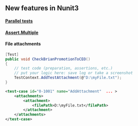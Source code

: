 ## New features in Nunit3

#### [Parallel tests](https://github.com/nunit/docs/wiki/Parallelizable-Attribute)

#### [Assert.Multiple](https://github.com/nunit/docs/wiki/Multiple-Asserts)

#### File attachments

```csharp
[Test]
public void CheckBrianPromotionToCEO()
{
    // test code (preparation, assertions, etc.)
    // put your logic here: save log or take a screenshot
    TestContext.AddTestAttachment(@"D:\myFile.txt");
}
```

```xml
<test-case id="0-1001" name="AddAttachment"  ... >
    <attachments>
        <attachment>
            <filePath>D:\myFile.txt</filePath>
        </attachment>
    </attachments>
</test-case>
```